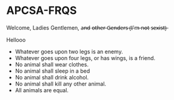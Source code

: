 # APCSA-FRQS
Welcome, Ladies Gentlemen, a̶n̶d̶ o̶t̶h̶e̶r̶ G̶e̶n̶d̶e̶r̶s̶ (̶I̶'m̶ n̶o̶t̶ s̶e̶x̶i̶s̶t̶)̶

Hellooo

- Whatever goes upon two legs is an enemy.
- Whatever goes upon four legs, or has wings, is a friend.
- No animal shall wear clothes.
- No animal shall sleep in a bed
- No animal shall drink alcohol.
- No animal shall kill any other animal.
- All animals are equal.
